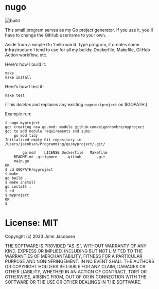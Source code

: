 # nugo

![build](https://github.com/eigenhombre/nugo/actions/workflows/build.yml/badge.svg)

This small program serves as my Go project generator.  If you use it, you'll have to
change the GitHub username to your own.

Aside from a simple Go 'hello world' type program, it creates some
infrastructure I tend to use for all my builds: Dockerfile, Makefile,
GitHub Action workflow, etc.

Here's how I build it:

    make
    make install

Here's how I test it:

    make test

(This *deletes* and replaces any existing `nugotestproject` on $GOPATH.)

Example run:

    $ nugo myproject
    go: creating new go.mod: module github.com/eigenhombre/myproject
    go: to add module requirements and sums:
        go mod tidy
    Initialized empty Git repository in /Users/jacobsen/Programming/go/myproject/.git/

            go.mod    LICENSE Dockerfile   Makefile
        README.md .gitignore    .github       .git
        main.go
    OK
    $ cd $GOPATH/myproject
    $ make
    go build .
    $ make install
    go install .
    $ cd
    $ myproject
    OK
    $

# License: MIT

Copyright (c) 2023 John Jacobsen

THE SOFTWARE IS PROVIDED "AS IS", WITHOUT WARRANTY OF ANY KIND, EXPRESS OR
IMPLIED, INCLUDING BUT NOT LIMITED TO THE WARRANTIES OF MERCHANTABILITY,
FITNESS FOR A PARTICULAR PURPOSE AND NONINFRINGEMENT. IN NO EVENT SHALL THE
AUTHORS OR COPYRIGHT HOLDERS BE LIABLE FOR ANY CLAIM, DAMAGES OR OTHER
LIABILITY, WHETHER IN AN ACTION OF CONTRACT, TORT OR OTHERWISE, ARISING FROM,
OUT OF OR IN CONNECTION WITH THE SOFTWARE OR THE USE OR OTHER DEALINGS IN THE
SOFTWARE.
